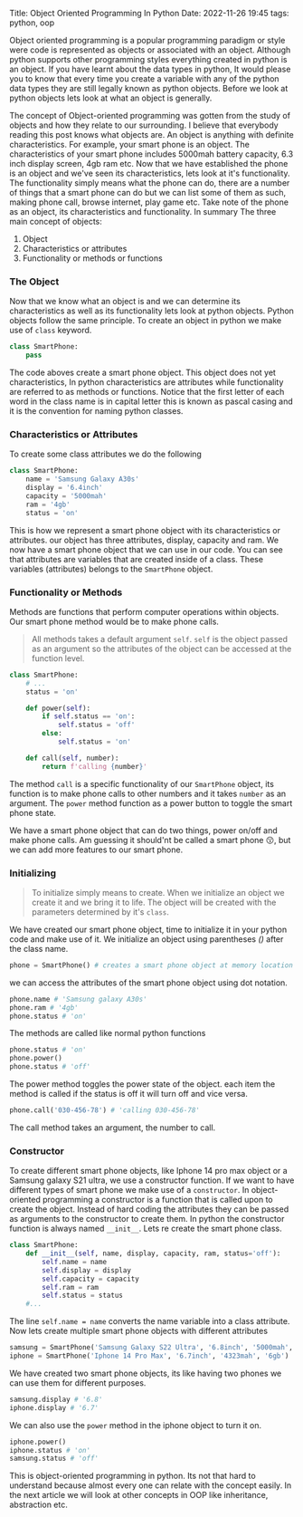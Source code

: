 Title: Object Oriented Programming In Python
Date: 2022-11-26 19:45
tags: python, oop

Object oriented programming is a popular programming paradigm or style were code is represented as objects or associated with an object. Although python supports other programming styles everything created in python is an object. If you have learnt about the data types in python, It would please you to know that every time you create a variable with any of the python data types they are still legally known as python objects. Before we look at python objects lets look at what an object is generally.

The concept of Object-oriented programming was gotten from the study of objects and how they relate to our surrounding. I believe that everybody reading this post knows what objects are. An object is anything with definite characteristics. For example, your smart phone is an object. The characteristics of your smart phone includes 5000mah battery capacity, 6.3 inch display screen, 4gb ram etc. Now that we have established the phone is an object and we've seen its characteristics, lets look at it's functionality. The functionality simply means what the phone can do, there are a number of things that a smart phone can do but we can list some of them as such, making phone call, browse internet, play game etc. Take note of the phone as an object, its characteristics and functionality. In summary The three main concept of objects:

1. Object
2. Characteristics or attributes
3. Functionality or methods or functions

### The Object
Now that we know what an object is and we can determine its characteristics as well as its functionality lets look at python objects. Python objects follow the same principle. To create an object in python we make use of `class` keyword.

```python
class SmartPhone:
    pass
```

The code aboves create a smart phone object. This object does not yet characteristics, In python characteristics are attributes while functionality are referred to as methods or functions. Notice that the first letter of each word in the class name is in capital letter this is known as pascal casing and it is the convention for naming python classes. 

### Characteristics or Attributes
To create some class attributes we do the following

```python
class SmartPhone:
    name = 'Samsung Galaxy A30s'
    display = '6.4inch'
    capacity = '5000mah'
    ram = '4gb'
    status = 'on'
```

This is how we represent a smart phone object with its characteristics or attributes. our object has three attributes, display, capacity and ram. We now have a smart phone object that we can use in our code. You can see that attributes are variables that are created inside of a class. These variables (attributes) belongs to the `SmartPhone` object.

### Functionality or Methods
Methods are functions that perform computer operations within objects. Our smart phone method would be to make phone calls.

> All methods takes a default argument `self`. `self` is the object  passed as an argument so the attributes of the object can be accessed at the function level.

```python
class SmartPhone:
    # ...
    status = 'on'

    def power(self):
        if self.status == 'on':
            self.status = 'off'
        else:
            self.status = 'on'

    def call(self, number):
        return f'calling {number}'
```
The method `call` is a specific functionality of our `SmartPhone` object, its function is to make phone calls to other numbers and it takes `number` as an argument. The `power` method function as a power button to toggle the smart phone state.

We have a smart phone object that can do two things, power on/off and make phone calls. Am guessing it should'nt be called a smart phone 😗, but we can add more features to our smart phone.

### Initializing

> To initialize simply means to create. When we initialize an object we create it and we bring it to life. The object will be created with the parameters determined by it's `class`.

We have created our smart phone object, time to initialize it in your python code and make use of it. We initialize an object using parentheses *()* after the class name.

```python
phone = SmartPhone() # creates a smart phone object at memory location xxxxxx
```

we can access the attributes of the smart phone object using dot notation.

```python
phone.name # 'Samsung galaxy A30s'
phone.ram # '4gb'
phone.status # 'on'
```

The methods are called like normal python functions

```python
phone.status # 'on'
phone.power()
phone.status # 'off'
```

The power method toggles the power state of the object. each item the method is called if the status is off it will turn off and vice versa.

```python
phone.call('030-456-78') # 'calling 030-456-78'
```
The call method takes an argument, the number to call.

### Constructor

To create different smart phone objects, like Iphone 14 pro max object or a Samsung galaxy S21 ultra, we use a constructor function. If we want to have different types of smart phone we make use of a `constructor`. In object-oriented programming a constructor is a function that is called upon to create the object. Instead of hard coding the attributes they can be passed as arguments to the constructor to create them. In python the constructor function is always named `__init__`. Lets re create the smart phone class.

```python
class SmartPhone:
    def __init__(self, name, display, capacity, ram, status='off'):
        self.name = name
        self.display = display
        self.capacity = capacity
        self.ram = ram
        self.status = status
    #...
```
The line `self.name = name` converts the name variable into a class attribute. Now lets create multiple smart phone objects with different attributes 

```python
samsung = SmartPhone('Samsung Galaxy S22 Ultra', '6.8inch', '5000mah', '12gb')
iphone = SmartPhone('Iphone 14 Pro Max', '6.7inch', '4323mah', '6gb')
```
We have created two smart phone objects, its like having two phones we can use them for different purposes.

```python
samsung.display # '6.8'
iphone.display # '6.7'
```
We can also use the `power` method in the iphone object to turn it on.

```python
iphone.power()
iphone.status # 'on'
samsung.status # 'off'
```

This is object-oriented programming in python. Its not that hard to understand because almost every one can relate with the concept easily. In the next article we will look at other concepts in OOP like inheritance, abstraction etc.
